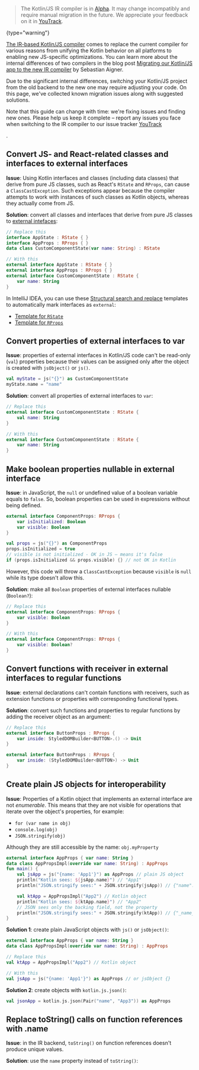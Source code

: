 [//]: # (title: Migrating Kotlin/JS projects to IR compiler)

> The Kotlin/JS IR compiler is in [Alpha](components-stability.md). It may change incompatibly and require manual migration
>in the future. We appreciate your feedback on it in [YouTrack](https://youtrack.jetbrains.com/issues/KT).
>
{type="warning"}

[The IR-based Kotlin/JS compiler](js-ir-compiler.md) comes to replace the current compiler for various reasons from unifying
the Kotlin behavior on all platforms to enabling new JS-specific optimizations.
You can learn more about the internal differences of two compilers in the blog post 
[Migrating our Kotlin/JS app to the new IR compiler](https://dev.to/kotlin/migrating-our-kotlin-js-app-to-the-new-ir-compiler-3o6i)
by Sebastian Aigner.

Due to the significant internal differences, switching your Kotlin/JS project from the old backend to the new one
may require adjusting your code. On this page, we've collected known migration issues along with suggested solutions.

Note that this guide can change with time: we're fixing issues and finding new ones. Please help us keep it complete –
report any issues you face when switching to the IR compiler to our issue tracker [YouTrack](https://kotl.in/issue)
<!-- or [this Google form](TODO: link) -->.

## Convert JS- and React-related classes and interfaces to external interfaces 

**Issue**: Using Kotlin interfaces and classes (including data classes) that derive from pure JS classes, such as React's `RState` and
`RProps`, can cause a `ClassCastException`. Such exceptions appear because the compiler attempts to work with instances of 
such classes as Kotlin objects, whereas they actually come from JS.

**Solution**: convert all classes and interfaces that derive from pure JS classes to [external intefaces](js-interop.md#external-interfaces):

```kotlin
// Replace this
interface AppState : RState { }
interface AppProps : RProps { }
data class CustomComponentState(var name: String) : RState
```

```kotlin
// With this
external interface AppState : RState { }
external interface AppProps : RProps { }
external interface CustomComponentState : RState {
    var name: String
}
```

In IntelliJ IDEA, you can use these [Structural search and replace](https://www.jetbrains.com/help/idea/structural-search-and-replace.html)
templates to automatically mark interfaces as `external`:
* [Template for `RState`](https://gist.github.com/SebastianAigner/62119536f24597e630acfdbd14001b98)
* [Template for `RProps`](https://gist.github.com/SebastianAigner/a47a77f5e519fc74185c077ba12624f9)

## Convert properties of external interfaces to var

**Issue**: properties of external interfaces in Kotlin/JS code can't be read-only (`val`) properties because their values can be
assigned only after the object is created with `jsObject()` or `js()`.

```kotlin
val myState = js("{}") as CustomComponentState
myState.name = "name"
```

**Solution**: convert all properties of external interfaces to `var`:

```kotlin
// Replace this
external interface CustomComponentState : RState {
    val name: String
}
```

```kotlin
// With this
external interface CustomComponentState : RState {
    var name: String
}
```

## Make boolean properties nullable in external interface

**Issue**: in JavaScript, the `null` or undefined value of a boolean variable equals to `false`. So, boolean properties can be used
in expressions without being defined. 

```kotlin
external interface ComponentProps: RProps {
    var isInitialized: Boolean
    var visible: Boolean
}
```

```kotlin
val props = js("{}") as ComponentProps
props.isInitialized = true
// visible is not initialized - OK in JS – means it's false
if (props.isInitialized && props.visible) {} // not OK in Kotlin
```

However, this code will throw a `ClassCastException` because `visible` is `null` while its type doesn't allow this.

**Solution**: make all `Boolean` properties of external interfaces nullable (`Boolean?`):

```kotlin
// Replace this
external interface ComponentProps: RProps {
    var visible: Boolean
}
```

```kotlin
// With this
external interface ComponentProps: RProps {
    var visible: Boolean?
}
```

## Convert functions with receiver in external interfaces to regular functions 

**Issue**: external declarations can't contain functions with receivers, such as extension functions or properties with corresponding
functional types.

**Solution**: convert such functions and properties to regular functions by adding the receiver object as an argument:

```kotlin
// Replace this
external interface ButtonProps : RProps {
    var inside: StyledDOMBuilder<BUTTON>.() -> Unit
}
```

```kotlin
external interface ButtonProps : RProps {
    var inside: (StyledDOMBuilder<BUTTON>) -> Unit
}
```

## Create plain JS objects for interoperability

**Issue**: Properties of a Kotlin object that implements an external interface are not _enumerable_. This means that they are not 
visible for operations that iterate over the object's properties, for example:
* `for (var name in obj)`
* `console.log(obj)`
* `JSON.stringify(obj)`

Although they are still accessible by the name: `obj.myProperty`

```kotlin
external interface AppProps { var name: String }
data class AppPropsImpl(override var name: String) : AppProps
fun main() {
    val jsApp = js("{name: 'App1'}") as AppProps // plain JS object
    println("Kotlin sees: ${jsApp.name}") // "App1"
    println("JSON.stringify sees:" + JSON.stringify(jsApp)) // {"name":"App1"} - OK

    val ktApp = AppPropsImpl("App2") // Kotlin object
    println("Kotlin sees: ${ktApp.name}") // "App2"
    // JSON sees only the backing field, not the property
    println("JSON.stringify sees:" + JSON.stringify(ktApp)) // {"_name_3":"App2"} 
}
```

**Solution 1**: create plain JavaScript objects with `js()` or `jsObject()`:

```kotlin
external interface AppProps { var name: String }
data class AppPropsImpl(override var name: String) : AppProps
```

```kotlin
// Replace this
val ktApp = AppPropsImpl("App2") // Kotlin object
```

```kotlin
// With this
val jsApp = js("{name: 'App1'}") as AppProps // or jsObject {}
```

**Solution 2**: create objects with `kotlin.js.json()`:

```kotlin
val jsonApp = kotlin.js.json(Pair("name", "App3")) as AppProps
```

## Replace toString() calls on function references with .name

**Issue**: in the IR backend, `toString()` on function references doesn't produce unique values.

**Solution**: use the `name` property instead of `toString()`:
